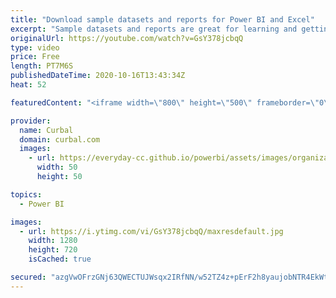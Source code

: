 ```yaml
---
title: "Download sample datasets and reports for Power BI and Excel"
excerpt: "Sample datasets and reports are great for learning and getting inspiration so in todays video I will share some resources you can download and use right away!  Link to resources: https://docs.microsoft.com/en-us/power-bi/create-reports/sample-datasets#the-power-bi-samples-as-pbix-files and https://github.com/microsoft/powerbi-desktop-samples/tree/master/Sample%20Reports"
originalUrl: https://youtube.com/watch?v=GsY378jcbqQ
type: video
price: Free
length: PT7M6S
publishedDateTime: 2020-10-16T13:43:34Z
heat: 52

featuredContent: "<iframe width=\"800\" height=\"500\" frameborder=\"0\" src=\"https://www.youtube.com/embed/GsY378jcbqQ\" allow=\"accelerometer; autoplay; encrypted-media; gyroscope; picture-in-picture\" allowfullscreen></iframe>"

provider:
  name: Curbal
  domain: curbal.com
  images:
    - url: https://everyday-cc.github.io/powerbi/assets/images/organizations/curbal.com-50x50.jpg
      width: 50
      height: 50

topics:
  - Power BI

images:
  - url: https://i.ytimg.com/vi/GsY378jcbqQ/maxresdefault.jpg
    width: 1280
    height: 720
    isCached: true

secured: "azgVwOFrzGNj63QWECTUJWsqx2IRfNN/w52TZ4z+pErF2h8yaujobNTR4EkWtSWU58fnSfNtE9RzKGoid2afSwd0qosuXek2yADL2QIX9MAvYgeAT7vGwmIgzsBhTPHyej1fvohTQSILHM65XzRBse/MfN+x7UGFXi35geSs3VZk1HuRq4m6LNDe1fdm7Vodn/Our+joChpTugQSaOOPQGjeEvXvmUClB9spfnYV5WcNtX8WSnK6/FPmTVm+5v+k+HjifEayoSR8q1Vguz8hWoTKFk++qhHI9oEWCO9HyGXJnoyrIQlk7IPhgZD8h+K6FsTxeLnB+prdLlkXuaMmaAsMxEsS1uB5oamjeDCjFHgRTpZSOWuu643r2QOcfyQB0Qe1lN9NCHFFkOtBPEw4vk4Qs1I5F/XKMyky+IW2Y5o=;5xazkLLF7jAVYr1Zpe2/Eg=="
---
```



